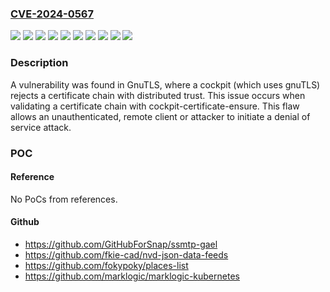 ### [CVE-2024-0567](https://cve.mitre.org/cgi-bin/cvename.cgi?name=CVE-2024-0567)
![](https://img.shields.io/static/v1?label=Product&message=Fedora&color=blue)
![](https://img.shields.io/static/v1?label=Product&message=GnuTLS&color=blue)
![](https://img.shields.io/static/v1?label=Product&message=Red%20Hat%20Enterprise%20Linux%206&color=blue)
![](https://img.shields.io/static/v1?label=Product&message=Red%20Hat%20Enterprise%20Linux%207&color=blue)
![](https://img.shields.io/static/v1?label=Product&message=Red%20Hat%20Enterprise%20Linux%208&color=blue)
![](https://img.shields.io/static/v1?label=Product&message=Red%20Hat%20Enterprise%20Linux%209&color=blue)
![](https://img.shields.io/static/v1?label=Product&message=Red%20Hat%20Enterprise%20Linux%209.2%20Extended%20Update%20Support&color=blue)
![](https://img.shields.io/static/v1?label=Product&message=Red%20Hat%20OpenShift%20Container%20Platform%203.11&color=blue)
![](https://img.shields.io/static/v1?label=Version&message=n%2Fa&color=blue)
![](https://img.shields.io/static/v1?label=Vulnerability&message=Improper%20Verification%20of%20Cryptographic%20Signature&color=brighgreen)

### Description

A vulnerability was found in GnuTLS, where a cockpit (which uses gnuTLS) rejects a certificate chain with distributed trust. This issue occurs when validating a certificate chain with cockpit-certificate-ensure. This flaw allows an unauthenticated, remote client or attacker to initiate a denial of service attack.

### POC

#### Reference
No PoCs from references.

#### Github
- https://github.com/GitHubForSnap/ssmtp-gael
- https://github.com/fkie-cad/nvd-json-data-feeds
- https://github.com/fokypoky/places-list
- https://github.com/marklogic/marklogic-kubernetes

